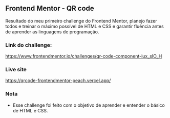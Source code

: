 ## Frontend Mentor - QR code 

Resultado do meu primeiro challenge do Frontend Mentor, planejo fazer todos e treinar o máximo possível de HTML e CSS e garantir fluência antes de aprender as linguagens de programação.

### Link do challenge:

https://www.frontendmentor.io/challenges/qr-code-component-iux_sIO_H

### Live site

https://qrcode-frontendmentor-peach.vercel.app/

### Nota
- Esse challenge foi feito com o objetivo de aprender e entender o básico de HTML e CSS. 
